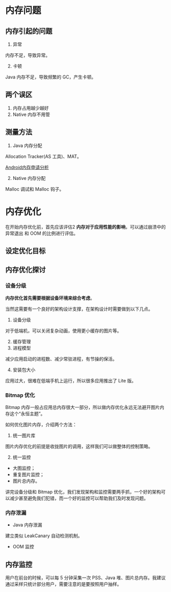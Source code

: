 # 内存问题

## 内存引起的问题

1. 异常

内存不足，导致异常。

2. 卡顿

Java 内存不足，导致频繁的  GC，产生卡顿。

## 两个误区

1. 内存占用越少越好
2. Native 内存不用管

## 测量方法


1. Java 内存分配

Allocation Tracker(AS 工具)、MAT。

[Android内存申请分析](https://mp.weixin.qq.com/s/b_lFfL1mDrNVKj_VAcA2ZA?)

2. Native 内存分配

Malloc 调试和 Malloc 钩子。


# 内存优化


在开始内存优化前，首先应该评估2 **内存对于应用性能的影响**，可以通过崩溃中的 异常退出 和 OOM 的比例进行评估。

## 设定优化目标


## 内存优化探讨


### 设备分级

**内存优化首先需要根据设备环境来综合考虑**。

当然这需要有一个良好的架构设计支撑，在架构设计时需要做到以下几点。


1. 设备分级

对于低端机，可以关闭复杂动画，使用更小缓存的图片等。

2. 缓存管理
3. 进程模型

减少应用启动的进程数、减少常驻进程，有节操的保活。

4. 安装包大小

应用过大，很难在低端手机上运行，所以很多应用推出了 Lite 版。


### Bitmap 优化

Bitmap 内存一般占应用总内存很大一部分，所以做内存优化永远无法避开图片内存这个“永恒主题”。

如何优化图片内存，介绍两个方法：


1. 统一图片库

图片内存优化的前提是收拢图片的调用，这样我们可以做整体的控制策略。

2. 统一监控
  
* 大图监控；
* 重复图片监控；
* 图片总内存。


讲完设备分级和 Bitmap 优化，我们发现架构和监控需要两手抓，一个好的架构可以减少甚至避免我们犯错，而一个好的监控可以帮助我们及时发现问题。

### 内存泄漏

* Java 内存泄漏

建立类似 LeakCanary 自动检测机制。

* OOM 监控


## 内存监控


用户在前台的时候，可以每 5 分钟采集一次 PSS、Java 堆、图片总内存。我建议通过采样只统计部分用户，需要注意的是要按照用户抽样。